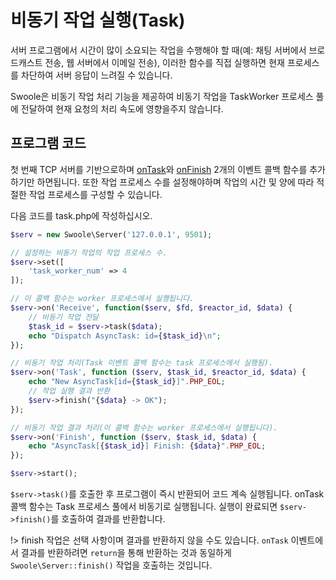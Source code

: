 # 비동기 작업 실행(Task)

서버 프로그램에서 시간이 많이 소요되는 작업을 수행해야 할 때(예: 채팅 서버에서 브로드캐스트 전송, 웹 서버에서 이메일 전송), 이러한 함수를 직접 실행하면 현재 프로세스를 차단하여 서버 응답이 느려질 수 있습니다.

Swoole은 비동기 작업 처리 기능을 제공하여 비동기 작업을 TaskWorker 프로세스 풀에 전달하여 현재 요청의 처리 속도에 영향을주지 않습니다.

## 프로그램 코드

첫 번째 TCP 서버를 기반으로하며 [onTask](/server/events?id=ontask)와 [onFinish](/server/events?id=onfinish) 2개의 이벤트 콜백 함수를 추가하기만 하면됩니다. 또한 작업 프로세스 수를 설정해야하며 작업의 시간 및 양에 따라 적절한 작업 프로세스를 구성할 수 있습니다.

다음 코드를 task.php에 작성하십시오.

```php
$serv = new Swoole\Server('127.0.0.1', 9501);

// 설정하는 비동기 작업의 작업 프로세스 수.
$serv->set([
    'task_worker_num' => 4
]);

// 이 콜백 함수는 worker 프로세스에서 실행됩니다.
$serv->on('Receive', function($serv, $fd, $reactor_id, $data) {
    // 비동기 작업 전달
    $task_id = $serv->task($data);
    echo "Dispatch AsyncTask: id={$task_id}\n";
});

// 비동기 작업 처리(Task 이벤트 콜백 함수는 task 프로세스에서 실행됨).
$serv->on('Task', function ($serv, $task_id, $reactor_id, $data) {
    echo "New AsyncTask[id={$task_id}]".PHP_EOL;
    // 작업 실행 결과 반환
    $serv->finish("{$data} -> OK");
});

// 비동기 작업 결과 처리(이 콜백 함수는 worker 프로세스에서 실행됩니다).
$serv->on('Finish', function ($serv, $task_id, $data) {
    echo "AsyncTask[{$task_id}] Finish: {$data}".PHP_EOL;
});

$serv->start();
```

`$serv->task()`를 호출한 후 프로그램이 즉시 반환되어 코드 계속 실행됩니다. onTask 콜백 함수는 Task 프로세스 풀에서 비동기로 실행됩니다. 실행이 완료되면 `$serv->finish()`를 호출하여 결과를 반환합니다.

!> finish 작업은 선택 사항이며 결과를 반환하지 않을 수도 있습니다. `onTask` 이벤트에서 결과를 반환하려면 `return`을 통해 반환하는 것과 동일하게 `Swoole\Server::finish()` 작업을 호출하는 것입니다.
